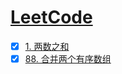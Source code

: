 # [LeetCode](https://leetcode-cn.com/problemset/all/)

+ [x] [1. 两数之和](./src/1/README.md)
+ [x] [88. 合并两个有序数组](./src/88/README.md)